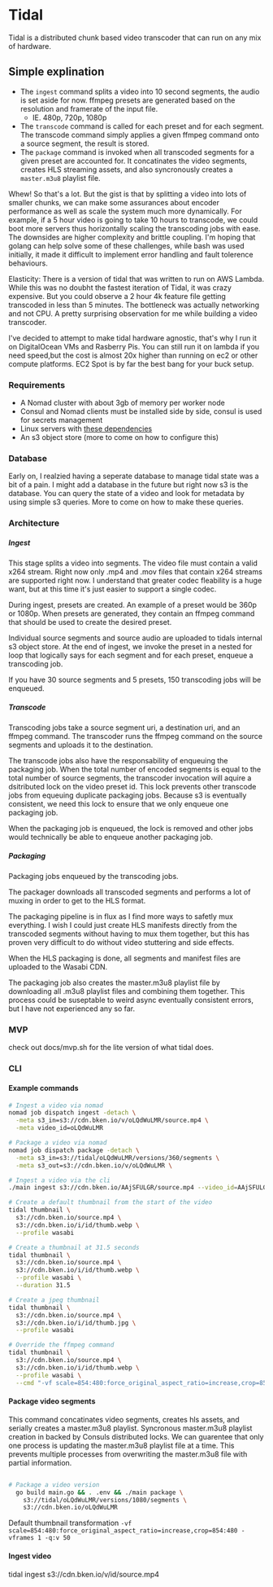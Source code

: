 # Tidal

Tidal is a distributed chunk based video transcoder that can run on any mix of hardware.

## Simple explination

- The `ingest` command splits a video into 10 second segments, the audio is set aside for now. ffmpeg presets are generated based on the resolution and framerate of the input file.
  - IE. 480p, 720p, 1080p 
- The `transcode` command is called for each preset and for each segment. The transcode command simply applies a given ffmpeg command onto a source segment, the result is stored.
- The `package` command is invoked when all transcoded segments for a given preset are accounted for. It concatinates the video segments, creates HLS streaming assets, and also syncronously creates a `master.m3u8` playlist file.

Whew! So that's a lot. But the gist is that by splitting a video into lots of smaller chunks, we can make some assurances about encoder performance as well as scale the system much more dynamically. For example, if a 5 hour video is going to take 10 hours to transcode, we could boot more servers thus horizontally scaling the transcoding jobs with ease. The downsides are higher complexity and brittle coupling. I'm hoping that golang can help solve some of these challenges, while bash was used initially, it made it difficult to implement error handling and fault tolerence behaviours.

Elasticity: There is a version of tidal that was written to run on AWS Lambda. While this was no doubht the fastest iteration of Tidal, it was crazy expensive. But you could observe a 2 hour 4k feature file getting transcoded in less than 5 minutes. The bottleneck was actually networking and not CPU. A pretty surprising observation for me while building a video transcoder.

I've decided to attempt to make tidal hardware agnostic, that's why I run it on DigitalOcean VMs and Rasberry Pis. You can still run it on lambda if you need speed,but the cost is almost 20x higher than running on ec2 or other compute platforms. EC2 Spot is by far the best bang for your buck setup.

### Requirements

- A Nomad cluster with about 3gb of memory per worker node
- Consul and Nomad clients must be installed side by side, consul is used for secrets management
- Linux servers with [these dependencies](https://github.com/bken-io/keel)
- An s3 object store (more to come on how to configure this)

### Database

Early on, I realzied having a seperate database to manage tidal state was a bit of a pain. I might add a database in the future but right now s3 is the database. You can query the state of a video and look for metadata by using simple s3 queries. More to come on how to make these queries.

### Architecture
##### Ingest

This stage splits a video into segments. The video file must contain a valid x264 stream. Right now only .mp4 and .mov files that contain x264 streams are supported right now. I understand that greater codec fleability is a huge want, but at this time it's just easier to support a single codec.

During ingest, presets are created. An example of a preset would be 360p or 1080p. When presets are generated, they contain an ffmpeg command that should be used to create the desired preset.

Individual source segments and source audio are uploaded to tidals internal s3 object store. At the end of ingest, we invoke the preset in a nested for loop that logically says for each segment and for each preset, enqueue a transcoding job.

If you have 30 source segments and 5 presets, 150 transcoding jobs will be enqueued.

##### Transcode

Transcoding jobs take a source segment uri, a destination uri, and an ffmpeg command. The transcoder runs the ffmpeg command on the source segments and uploads it to the destination.

The transcode jobs also have the responsability of enqueuing the packaging job. When the total number of encoded segments is equal to the total number of source segments, the transcoder invocation will aquire a dsitributed lock on the video preset id. This lock prevents other transcode jobs from equeuing duplicate packaging jobs. Because s3 is eventually consistent, we need this lock to ensure that we only enqueue one packaging job.

When the packaging job is enqueued, the lock is removed and other jobs would technically be able to enqueue another packaging job.

##### Packaging

Packaging jobs enqueued by the transcoding jobs.

The packager downloads all transcoded segments and performs a lot of muxing in order to get to the HLS format.

The packaging pipeline is in flux as I find more ways to safetly mux everything. I wish I could just create HLS manifests directly from the transcoded segments without having to mux them together, but this has proven very difficult to do without video stuttering and side effects.

When the HLS packaging is done, all segments and manifest files are uploaded to the Wasabi CDN.

The packaging job also creates the master.m3u8 playlist file by downloading all .m3u8 playlist files and combining them together. This process could be suseptable to weird async eventually consistent errors, but I have not experienced any so far.

### MVP

check out docs/mvp.sh for the lite version of what tidal does.

### CLI

#### Example commands

```bash
# Ingest a video via nomad
nomad job dispatch ingest -detach \
  -meta s3_in=s3://cdn.bken.io/v/oLQdWuLMR/source.mp4 \
  -meta video_id=oLQdWuLMR

# Package a video via nomad
nomad job dispatch package -detach \
  -meta s3_in=s3://tidal/oLQdWuLMR/versions/360/segments \
  -meta s3_out=s3://cdn.bken.io/v/oLQdWuLMR \

# Ingest a video via the cli
./main ingest s3://cdn.bken.io/AAjSFULGR/source.mp4 --video_id=AAjSFULGR

# Create a default thumbnail from the start of the video
tidal thumbnail \
  s3://cdn.bken.io/source.mp4 \
  s3://cdn.bken.io/i/id/thumb.webp \
  --profile wasabi

# Create a thumbnail at 31.5 seconds
tidal thumbnail \
  s3://cdn.bken.io/source.mp4 \
  s3://cdn.bken.io/i/id/thumb.webp \
  --profile wasabi \
  --duration 31.5

# Create a jpeg thumbnail
tidal thumbnail \
  s3://cdn.bken.io/source.mp4 \
  s3://cdn.bken.io/i/id/thumb.jpg \
  --profile wasabi

# Override the ffmpeg command
tidal thumbnail \
  s3://cdn.bken.io/source.mp4 \
  s3://cdn.bken.io/i/id/thumb.webp \
  --profile wasabi \
  --cmd "-vf scale=854:480:force_original_aspect_ratio=increase,crop=854:480 -vframes 1 -q:v 80"
```

#### Package video segments

This command concatinates video segments, creates hls assets, and serially creates a master.m3u8 playlist. Syncronous master.m3u8 playlist creation in backed by Consuls distributed locks. We can guarentee that only one process is updating the master.m3u8 playlist file at a time. This prevents multiple processes from overwriting the master.m3u8 file with partial information.

```bash

# Package a video version
  go build main.go && . .env && ./main package \
    s3://tidal/oLQdWuLMR/versions/1080/segments \
    s3://cdn.bken.io/oLQdWuLMR

```

Default thumbnail transformation
`-vf scale=854:480:force_original_aspect_ratio=increase,crop=854:480 -vframes 1 -q:v 50`

#### Ingest video

tidal ingest s3://cdn.bken.io/v/id/source.mp4